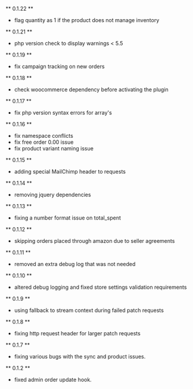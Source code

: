 ** 0.1.22 **
* flag quantity as 1 if the product does not manage inventory

** 0.1.21 **
* php version check to display warnings < 5.5

** 0.1.19 **
* fix campaign tracking on new orders

** 0.1.18 **
* check woocommerce dependency before activating the plugin

** 0.1.17 **
* fix php version syntax errors for array's

** 0.1.16 **
* fix namespace conflicts
* fix free order 0.00 issue
* fix product variant naming issue

** 0.1.15 **
* adding special MailChimp header to requests

** 0.1.14 **
* removing jquery dependencies

** 0.1.13 **
* fixing a number format issue on total_spent

** 0.1.12 **
* skipping orders placed through amazon due to seller agreements

** 0.1.11 **
* removed an extra debug log that was not needed

** 0.1.10 **
* altered debug logging and fixed store settings validation requirements

** 0.1.9 **
* using fallback to stream context during failed patch requests

** 0.1.8 **
* fixing http request header for larger patch requests

** 0.1.7 **
* fixing various bugs with the sync and product issues.

** 0.1.2 **
* fixed admin order update hook.
